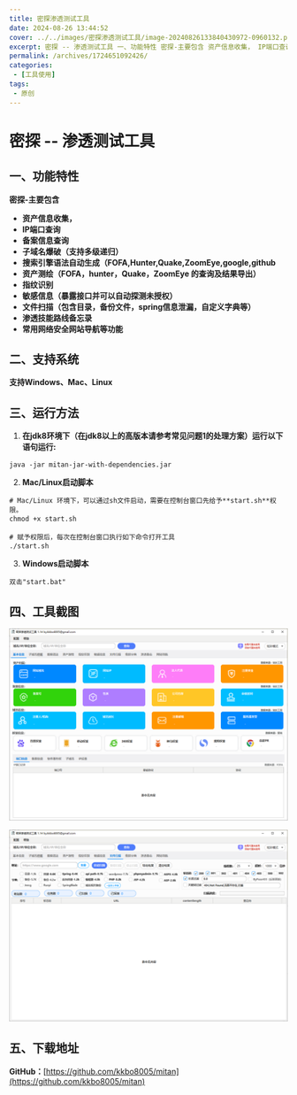 ```yaml
---
title: 密探渗透测试工具
date: 2024-08-26 13:44:52
cover: ../../images/密探渗透测试工具/image-20240826133840430972-0960132.png
excerpt: 密探 -- 渗透测试工具 一、功能特性 密探-主要包含 资产信息收集， IP端口查询 备案信息查询 子域名爆破（支持多级递归） 搜索引擎语法自动生成（FOFA,Hunter,Quake,ZoomEye,google,github 资产测绘（FOFA，hunter，Quake，ZoomEye 的查询及
permalink: /archives/1724651092426/
categories:
 - [工具使用]
tags: 
 - 原创
---
```


# 密探 -- 渗透测试工具

## 一、功能特性

**密探-主要包含**

* **资产信息收集，**
* **IP端口查询**
* **备案信息查询**
* **子域名爆破（支持多级递归）**
* **搜索引擎语法自动生成（FOFA,Hunter,Quake,ZoomEye,google,github**
* **资产测绘（FOFA，hunter，Quake，ZoomEye 的查询及结果导出）**
* **指纹识别**
* **敏感信息（暴露接口并可以自动探测未授权）**
* **文件扫描（包含目录，备份文件，spring信息泄漏，自定义字典等）**
* **渗透技能路线备忘录**
* **常用网络安全网站导航等功能**

## 二、支持系统

**支持Windows、Mac、Linux**

## 三、运行方法

1. **在jdk8环境下（在jdk8以上的高版本请参考常见问题1的处理方案）运行以下语句运行:**

```
java -jar mitan-jar-with-dependencies.jar
```

2. **Mac/Linux启动脚本**

```
# Mac/Linux 环境下，可以通过sh文件启动，需要在控制台窗口先给予**start.sh**权限。
chmod +x start.sh

# 赋予权限后，每次在控制台窗口执行如下命令打开工具
./start.sh
```

3. **Windows启动脚本**

```
双击"start.bat" 
```

## 四、工具截图

![image-20240826133836201](../images/密探渗透测试工具/image-20240826133840430972-0960132.png)

![image-20240826133929123](../images/密探渗透测试工具/image-20240826133933671932.png)

## 五、下载地址

**GitHub：**[https://github.com/kkbo8005/mitan](https://github.com/kkbo8005/mitan)
